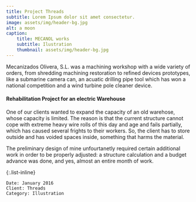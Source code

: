 ```yaml
---
title: Project Threads
subtitle: Lorem Ipsum dolor sit amet consectetur.
image: assets/img/header-bg.jpg
alt: a moon
caption:
    title: MECANOL works
    subtitle: Ilustration
    thumbnail: assets/img/header-bg.jpg
---
```


Mecanizados Olivera, S.L. was a machining workshop with a wide variety of orders, from shredding machining restoration to refined devices prototypes, like a submarine camera can, an acuatic drilling pipe tool which has won a national competition and a wind turbine pole cleaner device.

#### Rehabilitation Project for an electric Warehouse

One of our clients wanted to expand the capacity of an old warehose, whose capacity is limited. The reason is that the current structure cannot cope with extreme heavy wire rolls of this day and age and fails partially, which has caused several frights to their workers. So, the client has to store outside and has voided spaces inside, something that harms the material.

The preliminary design of mine unfourtanetly required certain additional work in order to be properly adjusted: a structure calculation and a budget advance was done, and yes, almost an entire month of work.

{:.list-inline}

    Date: January 2016
    Client: Threads
    Category: Illustration
